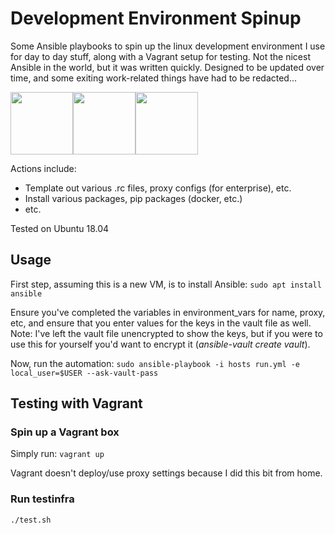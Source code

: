 # Development Environment Spinup
Some Ansible playbooks to spin up the linux development environment I use for day to day stuff, along with a Vagrant setup for testing. Not the nicest Ansible in the world, but it was written quickly. Designed to be updated over time, and some exiting work-related things have had to be redacted...

<img src="https://www.logolynx.com/images/logolynx/d0/d0b078c404f51867ea91647894c4d1c8.png" width="100"><img src="https://assets.ubuntu.com/v1/57a889f6-ubuntu-logo112.png" width="100"><img src="https://cdn.freebiesupply.com/logos/large/2x/vagrant-logo-png-transparent.png" width="100">

Actions include:
* Template out various .rc files, proxy configs (for enterprise), etc.
* Install various packages, pip packages (docker, etc.)
* etc.

Tested on Ubuntu 18.04

## Usage
First step, assuming this is a new VM, is to install Ansible:
`sudo apt install ansible`

Ensure you've completed the variables in environment_vars for name, proxy, etc, and ensure that you enter values for the keys in the vault file as well. Note: I've left the vault file unencrypted to show the keys, but if you were to use this for yourself you'd want to encrypt it (_ansible-vault create vault_).

Now, run the automation:
`sudo ansible-playbook -i hosts run.yml -e local_user=$USER --ask-vault-pass`

## Testing with Vagrant
### Spin up a Vagrant box
Simply run:
`vagrant up`

Vagrant doesn't deploy/use proxy settings because I did this bit from home.

### Run testinfra
`./test.sh`